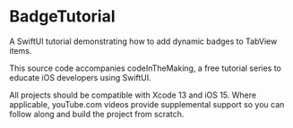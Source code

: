 # BadgeTutorial
A SwiftUI tutorial demonstrating how to add dynamic badges to TabView items.

This source code accompanies codeInTheMaking, a free tutorial series to educate iOS developers using SwiftUI.

All projects should be compatible with Xcode 13 and iOS 15. Where applicable, youTube.com videos provide supplemental support so you can follow along and build the project from scratch.
